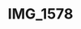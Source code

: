 ---
title: IMG_1578
layout: image
categories: [valokuvat]
box-image: valokuvat/IMG_1578.jpg
image: valokuvat/IMG_1578.jpg
---